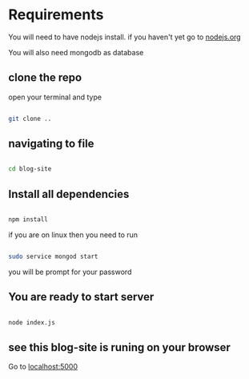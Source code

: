 # Requirements

You will need to have nodejs install. if you haven't yet go to [nodejs.org](https://nodejs.org, "go to nodejs.org")

You will also need mongodb as database

## clone the repo

open your terminal and type

```bash

git clone ..

```
## navigating to file

```bash

cd blog-site

```

## Install all dependencies

```bash

npm install

```

if you are on linux
then you need to run

```bash

sudo service mongod start

```

you will be prompt for your password

## You are ready to start server

```bash

node index.js

```

## see this blog-site is runing on your browser

Go to [localhost:5000](http://localhost:5000, "Go to localhost")